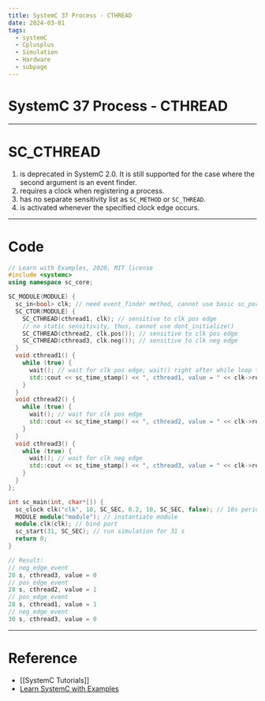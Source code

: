 ```yaml
---
title: SystemC 37 Process - CTHREAD
date: 2024-03-01
tags:
  - systemC
  - Cplusplus
  - Simulation
  - Hardware
  - subpage
---
```

# SystemC 37 Process - CTHREAD

---


# SC_CTHREAD

1. is deprecated in SystemC 2.0. It is still supported for the case where the second argument is an event finder.
2. requires a clock when registering a process.
3. has no separate sensitivity list as `SC_METHOD` or `SC_THREAD`.
4. is activated whenever the specified clock edge occurs.

---

# Code

```cpp
// Learn with Examples, 2020, MIT license
#include <systemc>
using namespace sc_core;

SC_MODULE(MODULE) {
  sc_in<bool> clk; // need event_finder method, cannot use basic sc_port
  SC_CTOR(MODULE) {
    SC_CTHREAD(cthread1, clk); // sensitive to clk pos edge
    // no static sensitivity, thus, cannot use dont_initialize()
    SC_CTHREAD(cthread2, clk.pos()); // sensitive to clk pos edge
    SC_CTHREAD(cthread3, clk.neg()); // sensitive to clk neg edge
  }
  void cthread1() {
    while (true) {
      wait(); // wait for clk pos edge; wait() right after while loop to avoid initialization
      std::cout << sc_time_stamp() << ", cthread1, value = " << clk->read() << std::endl;
    }
  }
  void cthread2() {
    while (true) {
      wait(); // wait for clk pos edge
      std::cout << sc_time_stamp() << ", cthread2, value = " << clk->read() << std::endl;
    }
  }
  void cthread3() {
    while (true) {
      wait(); // wait for clk neg edge
      std::cout << sc_time_stamp() << ", cthread3, value = " << clk->read() << std::endl;
    }
  }
};

int sc_main(int, char*[]) {
  sc_clock clk("clk", 10, SC_SEC, 0.2, 10, SC_SEC, false); // 10s period, 2s true, 8s false, start at 10s, start at false.
  MODULE module("module"); // instantiate module
  module.clk(clk); // bind port
  sc_start(31, SC_SEC); // run simulation for 31 s
  return 0;
}

// Result:
// neg_edge_event
20 s, cthread3, value = 0
// pos_edge_event
28 s, cthread2, value = 1
// pos_edge_event
28 s, cthread1, value = 1
// neg_edge_event
30 s, cthread3, value = 0

```

---

# Reference

- [[SystemC Tutorials]]
- [Learn SystemC with Examples](https://www.learnwithexamples.com/)


